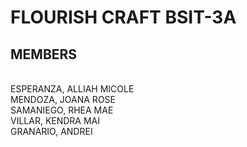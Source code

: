 <h1>FLOURISH CRAFT    BSIT-3A</h1>
<h2>MEMBERS </h2> <br>
ESPERANZA, ALLIAH MICOLE <br>
MENDOZA, JOANA ROSE <br>
SAMANIEGO, RHEA MAE <br>
VILLAR, KENDRA MAI <br>
GRANARIO, ANDREI
